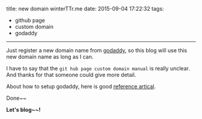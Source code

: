 title: new domain winterTTr.me
date: 2015-09-04 17:22:32
tags:
  - github page
  - custom domain
  - godaddy
---


Just register a new domain name from [godaddy](http://godaddy.com), so this blog will use this new domain name as long as I can.

I have to say that the `git hub page custom domain manual` is really unclear. And thanks for that someone could give more detail.

About how to setup godaddy, here is good [reference artical](http://andrewsturges.com/blog/jekyll/tutorial/2014/11/06/github-and-godaddy.html).

Done~~

**Let's blog~~!**